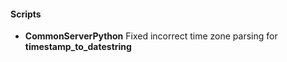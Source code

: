 
#### Scripts
- __CommonServerPython__
Fixed incorrect time zone parsing for **timestamp_to_datestring**
